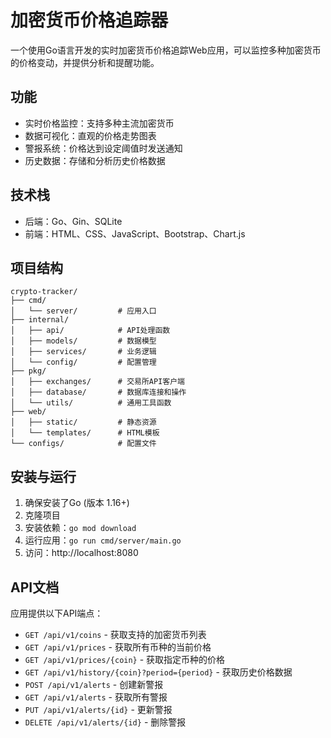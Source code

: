 # 加密货币价格追踪器

一个使用Go语言开发的实时加密货币价格追踪Web应用，可以监控多种加密货币的价格变动，并提供分析和提醒功能。

## 功能

- 实时价格监控：支持多种主流加密货币
- 数据可视化：直观的价格走势图表
- 警报系统：价格达到设定阈值时发送通知
- 历史数据：存储和分析历史价格数据

## 技术栈

- 后端：Go、Gin、SQLite
- 前端：HTML、CSS、JavaScript、Bootstrap、Chart.js

## 项目结构

```
crypto-tracker/
├── cmd/
│   └── server/         # 应用入口
├── internal/
│   ├── api/            # API处理函数
│   ├── models/         # 数据模型
│   ├── services/       # 业务逻辑
│   └── config/         # 配置管理
├── pkg/
│   ├── exchanges/      # 交易所API客户端
│   ├── database/       # 数据库连接和操作
│   └── utils/          # 通用工具函数
├── web/
│   ├── static/         # 静态资源
│   └── templates/      # HTML模板
└── configs/            # 配置文件
```

## 安装与运行

1. 确保安装了Go (版本 1.16+)
2. 克隆项目
3. 安装依赖：`go mod download`
4. 运行应用：`go run cmd/server/main.go`
5. 访问：http://localhost:8080

## API文档

应用提供以下API端点：

- `GET /api/v1/coins` - 获取支持的加密货币列表
- `GET /api/v1/prices` - 获取所有币种的当前价格
- `GET /api/v1/prices/{coin}` - 获取指定币种的价格
- `GET /api/v1/history/{coin}?period={period}` - 获取历史价格数据
- `POST /api/v1/alerts` - 创建新警报
- `GET /api/v1/alerts` - 获取所有警报
- `PUT /api/v1/alerts/{id}` - 更新警报
- `DELETE /api/v1/alerts/{id}` - 删除警报
